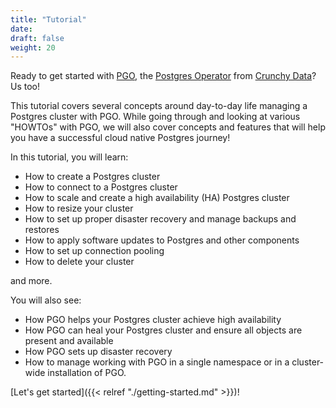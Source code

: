 ```yaml
---
title: "Tutorial"
date:
draft: false
weight: 20
---
```


Ready to get started with [PGO](https://github.com/CrunchyData/postgres-operator), the [Postgres Operator](https://github.com/CrunchyData/postgres-operator) from [Crunchy Data](https://www.crunchydata.com)? Us too!

This tutorial covers several concepts around day-to-day life managing a Postgres cluster with PGO. While going through and looking at various "HOWTOs" with PGO, we will also cover concepts and features that will help you have a successful cloud native Postgres journey!

In this tutorial, you will learn:

- How to create a Postgres cluster
- How to connect to a Postgres cluster
- How to scale and create a high availability (HA) Postgres cluster
- How to resize your cluster
- How to set up proper disaster recovery and manage backups and restores
- How to apply software updates to Postgres and other components
- How to set up connection pooling
- How to delete your cluster

and more.

You will also see:

- How PGO helps your Postgres cluster achieve high availability
- How PGO can heal your Postgres cluster and ensure all objects are present and available
- How PGO sets up disaster recovery
- How to manage working with PGO in a single namespace or in a cluster-wide installation of PGO.

[Let's get started]({{< relref "./getting-started.md" >}})!
